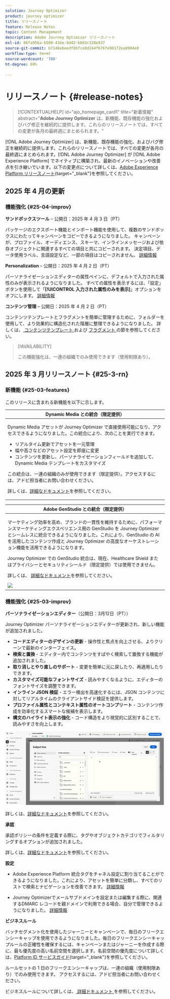 ```yaml
---
solution: Journey Optimizer
product: journey optimizer
title: リリースノート
feature: Release Notes
topic: Content Management
description: Adobe Journey Optimizer リリースノート
exl-id: 06fa956a-b500-416e-9d42-b683c328e837
source-git-commit: b7148ebeedf8bfce8d244f676fe96172ea8904e0
workflow-type: tm+mt
source-wordcount: '708'
ht-degree: 69%

---
```


# リリースノート {#release-notes}

>[!CONTEXTUALHELP]
>id="ajo_homepage_card1"
>title="新着情報"
>abstract="**Adobe Journey Optimizer** は、新機能、既存機能の強化およびバグ修正を継続的に提供します。これらのリリースノートでは、すべての変更が各月の最終週にまとめられます。"

[!DNL Adobe Journey Optimizer] は、新機能、既存機能の強化、およびバグ修正を継続的に提供します。これらのリリースノートでは、すべての変更が各月の最終週にまとめられます。[!DNL Adobe Journey Optimizer] が [!DNL Adobe Experience Platform] でネイティブに構築され、最新のイノベーションや改善点を引き継いでいます。以下の変更点について詳しくは、[Adobe Experience Platform リリースノート](https://experienceleague.adobe.com/docs/experience-platform/release-notes/latest.html?lang=ja){target="_blank"}を参照してください。

## 2025 年 4 月の更新

### 機能強化 {#25-04-improv}

**サンドボックスツール** – 公開日：2025 年 4 月 3 日（PT）

パッケージのエクスポート機能とインポート機能を使用して、複数のサンドボックスにわたってキャンペーンをコピーできるようになりました。 キャンペーンが、プロファイル、オーディエンス、スキーマ、インラインメッセージおよび依存オブジェクトに関連するすべての項目と共にコピーされます。 決定項目、データ使用ラベル、言語設定など、一部の項目はコピーされません。 [詳細情報](../configuration/copy-objects-to-sandbox.md)

**Personalization** – 公開日：2025 年 4 月 2 日（PT）

パーソナライゼーションエディターの属性ペインに、デフォルトで入力された属性のみが表示されるようになりました。 すべての属性を表示するには、「設定」ボタンを使用して「**[!UICONTROL 入力された属性のみを表示]**」オプションをオフにします。 [詳細情報](../personalization/personalization-build-expressions.md)

**コンテンツ管理** – 公開日：2025 年 4 月 2 日（PT）

コンテンツテンプレートとフラグメントを簡単に管理するために、フォルダーを使用して、より効果的に構造化された階層に整理できるようになりました。 詳しくは、[ コンテンツテンプレート ](../content-management/access-content-templates.md#folders) および [ フラグメント ](../content-management/manage-fragments.md#folders) の節を参照してください。

>[!AVAILABILITY]
>
>この機能強化は、一連の組織でのみ使用できます（使用制限あり）。

## 2025 年 3 月リリースノート {#25-3-rn}


### 新機能 {#25-03-features}

このリリースに含まれる新機能を以下に示します。

<!--table>
<thead>
<tr>
<th><strong>Integration with Adobe Express (Limited Availability)</strong><br/></th>
</tr>
</thead>
<tbody>
<tr>
<td>
<p>The Adobe Express integration in Adobe Journey Optimizer lets you use Adobe Express's editing tools directly during content creation, enabling you to resize, remove backgrounds, crop, and convert assets to JPEG or PNG.<p>
<p>Adobe Express integration in Adobe Journey Optimizer is currently only available for a set of organizations (Limited Availability). It cannot be deployed for use with Healthcare Shield or Privacy and Security Shield.</p>
<p>For more information, refer to the <a href="../integrations/express.md">detailed documentation</a>.</p>
</br>
<img src="assets/do-not-localize/express_resize.gif"/>
</td>
</tr>
</tbody>
</table-->


<!--table>
<thead>
<tr>
<th><strong>Journey metrics</strong><br/></th>
</tr>
</thead>
<tbody>
<tr>
<td>
<p>Journey metrics are now available, allowing you to measure the impact of your activities across the key metrics of your business and to provide clearer insights into your performance.</p>
<p>For more information, refer to the <a href="../building-journeys/success-metrics.md">detailed documentation</a>.</p>
<img src="assets/do-not-localize/success-metric.gif"/>
</td>
</tr>
</tbody>
</table-->

<!-- table>
<thead>
<tr>
<th><strong>Calendar view for journeys (Limited Availability)</strong><br/></th>
</tr>
</thead>
<tbody>
<tr>
<td>
<p>A calendar view is now available in Journey Optimizer to visualize all journeys activations. From this view, you can browse your journeys and check details and properties.<p>
<p>This change is only available for a set of organizations (Limited Availability). To gain access, contact your Adobe representative.</p>
<p>For more information, refer to the <a href="../configuration/rule-sets.md">detailed documentation</a>.</p>
</td>
</tr>
</tbody>
</table-->

<table>
<thead>
<tr>
<th><strong>Dynamic Media との統合（限定提供）</strong><br/></th>
</tr>
</thead>
<tbody>
<tr>
<td>
<p>Dynamic Media アセットが Journey Optimizer で直接使用可能になり、アクセスできるようになりました。この統合により、次のことを実行できます。
<ul>
<li>リアルタイム更新でアセットを一元管理</li>
<li>幅や高さなどのアセット設定を即座に変更</li>
<li>コンテンツを更新し、パーソナライゼーションフィールドを追加して、Dynamic Media テンプレートをカスタマイズ</li>
</ul>
<p>
<p>この統合は、一連の組織のみが使用できます（限定提供）。アクセスするには、アドビ担当者にお問い合わせください。</p>
<p>詳しくは、<a href="../integrations/aem-dynamic.md">詳細なドキュメント</a>を参照してください。</p>
</td>
</tr>
</tbody>
</table>



<table>
<thead>
<tr>
<th><strong>Adobe GenStudio との統合（限定提供）</strong><br/></th>
</tr>
</thead>
<tbody>
<tr>
<td>
<p>マーケティング効率を高め、ブランドの一貫性を維持するために、パフォーマンスマーケティングエクスペリエンス用の GenStudio を Journey Optimizer とシームレスに統合できるようになりました。これにより、GenStudio の AI を活用したコンテンツ作成と Journey Optimizer の高度なオーケストレーション機能を活用できるようになります。<p>
<p>Journey Optimizer での GenStudio 統合は、現在、Healthcare Shield またはプライバシーとセキュリティシールド（限定提供）では使用できません。</p>
<p>詳しくは、 <a href="../integrations/genstudio.md">詳細なドキュメント</a>を参照してください。</p>
<img src="assets/do-not-localize/genstudio.gif"/>
</td>
</tr>
</tbody>
</table>


<!--table>
<thead>
<tr>
<th><strong>LINE channel (Limited Availability)</strong><br/></th>
</tr>
</thead>
<tbody>
<tr>
<td>
<p>Adobe Journey Optimizer has expanded its cross-channel capabilities to include support for the LINE channel. This enhancement allows you to create, edit, and preview LINE experiences enabling more personalized and engaging interactions. With LINE, you can connect with more customers, send relevant content, and improve your engagement.<p>
<p>This capability is only available for a set of organizations (Limited Availability). To gain access, contact your Adobe representative.</p>
<p>For more information, refer to the <a href="../configuration/rule-sets.md">detailed documentation</a>.</p>
</td>
</tr>
</tbody>
</table-->


### 機能強化 {#25-03-improv}

**パーソナライゼーションエディター**（公開日：3月12日（PT））

Journey Optimizer パーソナライゼーションエディターが更新され、新しい機能が追加されました。
* **コードエディターのデザインの更新** - 操作性と焦点を向上させる、よりクリーンで最新のインターフェイス。
* **検索と置換** - エディター内でコンテンツをすばやく検索して置換する機能が追加されました。
* **取り消しとやり直しのサポート** - 変更を簡単に元に戻したり、再適用したりできます。
* **カスタマイズ可能なフォントサイズ** - 読みやすくなるように、エディターのフォントサイズを調整できます。
* **インライン JSON 検証** - エラー検出を高速化するには、JSON コンテンツに対してリアルタイムのクライアントサイド検証を提供します。
* **プロファイル属性とコンテキスト属性のオートコンプリート** - コンテンツ作成を効率化するスマートな候補を表示します。
* **構文のハイライト表示の強化** - コード構造をより視覚的に区別することで、読みやすさを向上します。

![パーソナライゼーションエディターの新機能を示すビデオ](assets/do-not-localize/personalization-editor.gif)

詳しくは、[詳細なドキュメント](../personalization/personalization-build-expressions.md)を参照してください。

**承認**

承認ポリシーの条件を定義する際に、タグやオブジェクトカテゴリでフィルタリングするオプションが追加されました。

詳しくは、[詳細なドキュメント](../test-approve/approval-policies.md)を参照してください。

**設定**

* Adobe Experience Platform 統合タグをチャネル設定に割り当てることができるようになりました。これにより、アセットを簡単に分類し、すべてのリストで検索とナビゲーションを改善できます。 [詳細情報](../configuration/channel-surfaces.md#channel-config-tags)

* Journey Optimizerでメールサブドメインを設定または編集する際に、関連するDMARC レコードを親ドメインで利用できる場合、自分で管理できるようになりました。 [詳細情報](../configuration/dmarc-record.md#set-up-dmarc)

**ビジネスルール**

バッチセグメント化を使用したジャーニーとキャンペーンで、毎日のフリークエンシーキャップを使用できるようになりました。毎日のフリークエンシーキャップルールの正確性を確保するには、キャンペーンまたはジャーニーを作成する際に、最も優先度の高い名前空間を選択します。名前空間の優先度について詳しくは、[Platform ID サービスガイド](https://experienceleague.adobe.com/ja/docs/experience-platform/identity/features/identity-graph-linking-rules/namespace-priority){target="_blank"}を参照してください。

ルールセットの 1 日のフリークエンシーキャップは、一連の組織（使用制限あり）でのみ使用できます。 アクセスするには、アドビ担当者にお問い合わせください。

ビジネスルールについて詳しくは、[ 詳細ドキュメント ](../configuration/rule-sets.md) を参照してください。

<!--**Deliverability**

You can now choose to have your emails relayed to your SMTP servers instead of being sent directly from Journey Optimizer to ISPs. This allows you to route final email deliveries through your own Mail Transfer Agents and IPs, or to perform final validations on the emails before sending them to your recipients. The SMTP relay capacity is available on demand - contact your Adobe representative.-->


